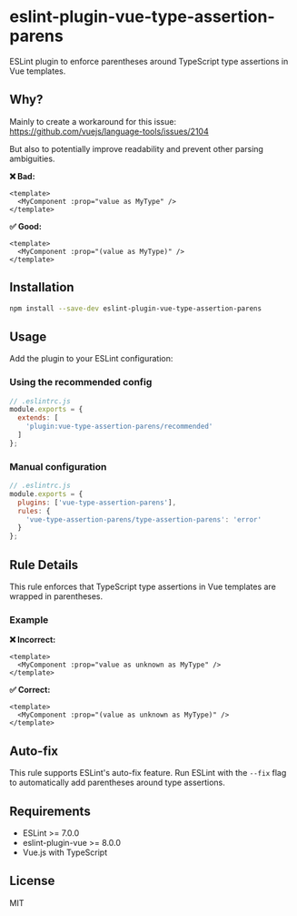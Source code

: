 # eslint-plugin-vue-type-assertion-parens

ESLint plugin to enforce parentheses around TypeScript type assertions in Vue templates.

## Why?

Mainly to create a workaround for this issue:
https://github.com/vuejs/language-tools/issues/2104

But also to potentially improve readability and prevent other parsing ambiguities.

**❌ Bad:**
```vue
<template>
  <MyComponent :prop="value as MyType" />
</template>
```

**✅ Good:**
```vue
<template>
  <MyComponent :prop="(value as MyType)" />
</template>
```

## Installation

```bash
npm install --save-dev eslint-plugin-vue-type-assertion-parens
```

## Usage

Add the plugin to your ESLint configuration:

### Using the recommended config

```javascript
// .eslintrc.js
module.exports = {
  extends: [
    'plugin:vue-type-assertion-parens/recommended'
  ]
};
```

### Manual configuration

```javascript
// .eslintrc.js
module.exports = {
  plugins: ['vue-type-assertion-parens'],
  rules: {
    'vue-type-assertion-parens/type-assertion-parens': 'error'
  }
};
```

## Rule Details

This rule enforces that TypeScript type assertions in Vue templates are wrapped in parentheses.

### Example

**❌ Incorrect:**
```vue
<template>
  <MyComponent :prop="value as unknown as MyType" />
</template>
```

**✅ Correct:**
```vue
<template>
  <MyComponent :prop="(value as unknown as MyType)" />
</template>
```

## Auto-fix

This rule supports ESLint's auto-fix feature. Run ESLint with the `--fix` flag to automatically add parentheses around type assertions.

## Requirements

- ESLint >= 7.0.0
- eslint-plugin-vue >= 8.0.0
- Vue.js with TypeScript

## License

MIT

